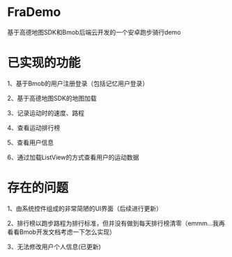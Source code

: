 # FraDemo
基于高德地图SDK和Bmob后端云开发的一个安卓跑步骑行demo
# 已实现的功能
1、基于Bmob的用户注册登录（包括记忆用户登录）

2、基于高德地图SDK的地图加载

3、记录运动时的速度、路程

4、查看运动排行榜

5、查看用户信息

6、通过加载ListView的方式查看用户的运动数据
# 存在的问题
1、由系统控件组成的非常简陋的UI界面（后续进行更新）

2、排行榜以跑步路程为排行标准，但并没有做到每天排行榜清零（emmm...我再看看Bmob开发文档考虑一下怎么实现）

3、无法修改用户个人信息(已更新)

